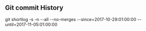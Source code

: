 
## Git commit History

git shortlog -s -n --all --no-merges --since=2017-10-29:01:00:00 --until=2017-11-05:01:00:00 

